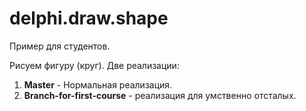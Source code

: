 delphi.draw.shape
=================

Пример для студентов.

Рисуем фигуру (круг). Две реализации:  
  1. **Master** - Нормальная реализация.  
  2. **Branch-for-first-course** - реализация для умственно отсталых.  
